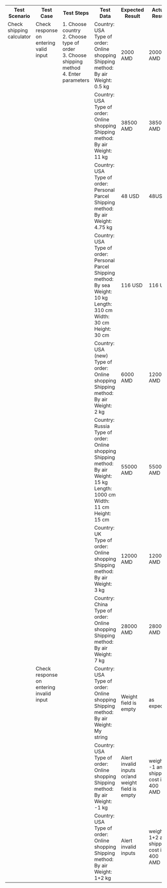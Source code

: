 <table>
  <tr>
    <th>Test Scenario</th>
    <th>Test Case</th>
    <th>Test Steps</th>
    <th>Test Data</th>
    <th>Expected Result</th>
    <th>Actual Result</th>
    <th>Status</th>
  </tr>
  <tr>
    <td rowspan="11" valign = "top">Check shipping calculator</td>
    <td rowspan="8" valign = "top">Check response on entering valid input</td>
    <td rowspan="11" valign = "top">1. Choose country<br>2. Choose type of order<br>3. Choose shipping method<br>4. Enter parameters</td>
    <td>Country: USA<br>Type of order: Online shopping<br>Shipping method: By air<br>Weight: 0.5 kg</td>
    <td>2000 AMD</td>
    <td>2000 AMD</td>
    <td>PASS</td>
  </tr>
  <tr>
    <td>Country: USA<br>Type of order: Online shopping<br>Shipping method: By air<br>Weight: 11 kg</td>
    <td>38500 AMD</td>
    <td>38500 AMD</td>
    <td>PASS</td>
  </tr>
  <tr>
    <td>Country: USA<br>Type of order: Personal Parcel<br>Shipping method: By air<br>Weight: 4.75 kg</td>
    <td>48 USD</td>
    <td>48USD</td>
    <td>PASS</td>
  </tr>
  <tr>
    <td>Country: USA<br>Type of order: Personal Parcel<br>Shipping method: By sea<br>Weight: 10 kg<br>Length: 310 cm<br>Width: 30 cm<br>Height: 30 cm </td>
    <td>116 USD</td>
    <td>116 USD</td>
    <td>PASS</td>
  </tr>
  <tr>
    <td>Country: USA (new)<br>Type of order: Online shopping<br>Shipping method: By air<br>Weight: 2 kg</td>
    <td>6000 AMD</td>
    <td>12000 AMD</td>
    <td>FAIL</td>
  </tr>
  <tr>
    <td>Country: Russia<br>Type of order: Online shopping<br>Shipping method: By air<br>Weight: 15 kg<br>Length: 1000 cm<br>Width: 11 cm<br>Height: 15 cm</td>
    <td>55000 AMD</td>
    <td>55000 AMD</td>
    <td>PASS</td>
  </tr>
  <tr>
    <td>Country: UK<br>Type of order: Online shopping<br>Shipping method: By air<br>Weight: 3 kg<br></td>
    <td>12000 AMD</td>
    <td>12000 AMD</td>
    <td>PASS</td>
  </tr>
  <tr>
    <td>Country: China<br>Type of order: Online shopping<br>Shipping method: By air<br>Weight: 7 kg</td>
    <td>28000 AMD</td>
    <td>28000 AMD</td>
    <td>PASS</td>
  </tr>
  <tr>
    <td rowspan="3" valign = "top">Check response on entering invalid input</td>
    <td>Country: USA<br>Type of order: Online shopping<br>Shipping method: By air<br>Weight: My string</td>
    <td>Weight field is empty</td>
    <td>as expected</td>
    <td>PASS</td>
  </tr>
  <tr>
    <td>Country: USA<br>Type of order: Online shopping<br>Shipping method: By air<br>Weight: -1 kg</td>
    <td>Alert invalid inputs or/and weight field is empty</td>
    <td>weight is -1 and shipping cost is 400 AMD</td>
    <td>FAIL</td>
  </tr>
  <tr>
    <td>Country: USA<br>Type of order: Online shopping<br>Shipping method: By air<br>Weight: 1+2 kg</td>
    <td>Alert invalid inputs </td>
    <td>weight is 1+2 and shipping cost is 400 AMD</td>
    <td>FAIL</td>
  </tr>
</table>
